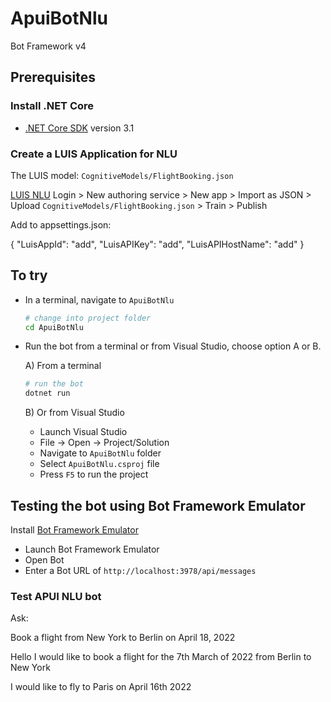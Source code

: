 # ApuiBotNlu

Bot Framework v4

## Prerequisites

### Install .NET Core

- [.NET Core SDK](https://dotnet.microsoft.com/download/dotnet/3.1) version 3.1

### Create a LUIS Application for NLU

The LUIS model: `CognitiveModels/FlightBooking.json`

[LUIS NLU](https://www.luis.ai)
Login > New authoring service > New app > Import as JSON > Upload `CognitiveModels/FlightBooking.json` > Train > Publish

Add to appsettings.json:

{
    "LuisAppId": "add",
    "LuisAPIKey": "add",
    "LuisAPIHostName": "add"
}

## To try

- In a terminal, navigate to `ApuiBotNlu`

    ```bash
    # change into project folder
    cd ApuiBotNlu
    ```

- Run the bot from a terminal or from Visual Studio, choose option A or B.

  A) From a terminal

  ```bash
  # run the bot
  dotnet run
  ```

  B) Or from Visual Studio

  - Launch Visual Studio
  - File -> Open -> Project/Solution
  - Navigate to `ApuiBotNlu` folder
  - Select `ApuiBotNlu.csproj` file
  - Press `F5` to run the project

## Testing the bot using Bot Framework Emulator

Install [Bot Framework Emulator](https://github.com/microsoft/BotFramework-Emulator/releases/tag/v4.14.1)

- Launch Bot Framework Emulator
- Open Bot
- Enter a Bot URL of `http://localhost:3978/api/messages`

### Test APUI NLU bot

Ask:

Book a flight from New York to Berlin on April 18, 2022

Hello I would like to book a flight for the 7th March of 2022 from Berlin to New York	

I would like to fly to Paris on April 16th 2022


